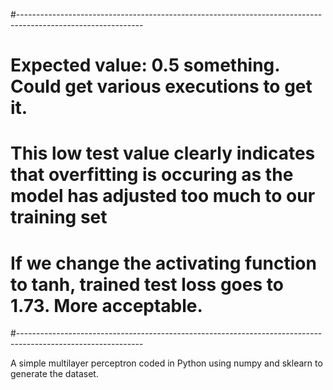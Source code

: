 #-------------------------------------------------------------------------------------------------------------
# Expected value: 0.5 something. Could get various executions to get it.
# This low test value clearly indicates that overfitting is occuring as the model has adjusted too much to our training set
# If we change the activating function to tanh, trained test loss goes to 1.73. More acceptable.
#-------------------------------------------------------------------------------------------------------------

A simple multilayer perceptron coded in Python using numpy and sklearn to generate the dataset.
